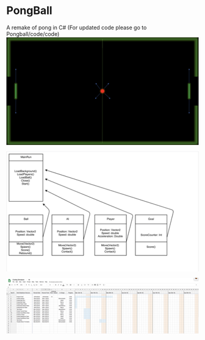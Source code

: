 # PongBall
A remake of pong in C# (For updated code please go to Pongball/code/code)
![](https://github.com/JacobTWeeDzYTweed/PongBall/blob/master/Code/PongExample.png)


![](https://github.com/JacobTWeeDzYTweed/PongBall/blob/master/Code/PongDiagram.png)


![](https://github.com/JacobTWeeDzYTweed/PongBall/blob/master/Code/CodingSchedule.png)

